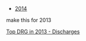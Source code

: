 
* [2014](https://data.cms.gov/Medicare-Inpatient/Inpatient-Prospective-Payment-System-IPPS-Provider/9zmi-76w9)    

make this for 2013



[Top DRG in 2013 - Discharges](http://mvigoda.github.io/datasets/Year_2013/Top_Discharges_2013.html)  





